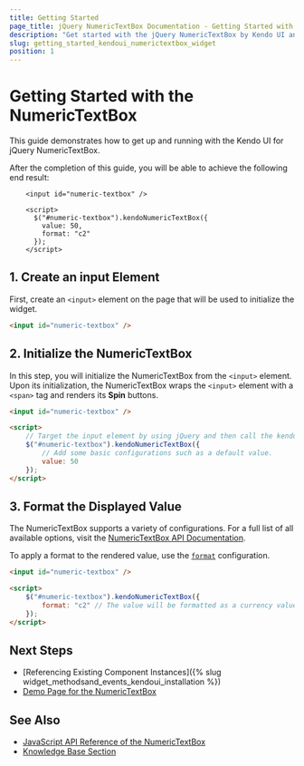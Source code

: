 ```yaml
---
title: Getting Started
page_title: jQuery NumericTextBox Documentation - Getting Started with the NumericTextBox
description: "Get started with the jQuery NumericTextBox by Kendo UI and learn how to create, initialize, and enable the widget."
slug: getting_started_kendoui_numerictextbox_widget
position: 1
---
```


# Getting Started with the NumericTextBox

This guide demonstrates how to get up and running with the Kendo UI for jQuery NumericTextBox.

After the completion of this guide, you will be able to achieve the following end result:

```dojo
    <input id="numeric-textbox" />

    <script>
      $("#numeric-textbox").kendoNumericTextBox({
        value: 50,
        format: "c2"
      });
    </script>
```

## 1. Create an input Element

First, create an `<input>` element on the page that will be used to initialize the widget.

```html
<input id="numeric-textbox" />
```

## 2. Initialize the NumericTextBox 

In this step, you will initialize the NumericTextBox from the `<input>` element. Upon its initialization, the NumericTextBox wraps the `<input>` element with a `<span>` tag and renders its **Spin** buttons.

```html
<input id="numeric-textbox" />

<script>
    // Target the input element by using jQuery and then call the kendoNumericTextBox() method.
    $("#numeric-textbox").kendoNumericTextBox({
        // Add some basic configurations such as a default value.
        value: 50
    });
</script>
```

## 3. Format the Displayed Value

The NumericTextBox supports a variety of configurations. For a full list of all available options, visit the [NumericTextBox API Documentation](/api/javascript/ui/numerictextbox).

To apply a format to the rendered value, use the [`format`](/api/javascript/ui/numerictextbox/configuration/format) configuration.

```html
<input id="numeric-textbox" />

<script>
    $("#numeric-textbox").kendoNumericTextBox({
        format: "c2" // The value will be formatted as a currency value with two decimal symbols.
    });
</script>
```

## Next Steps 

* [Referencing Existing Component Instances]({% slug widget_methodsand_events_kendoui_installation %}) 
* [Demo Page for the NumericTextBox](https://demos.telerik.com/kendo-ui/numerictextbox/index)

## See Also 

* [JavaScript API Reference of the NumericTextBox](/api/javascript/ui/numerictextbox)
* [Knowledge Base Section](/knowledge-base)

<script>
  window.onload = function() {
    document.getElementsByClassName("btn-run")[0].click();
  }
</script>